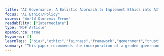 ```yaml
---
title: "AI Governance: A Holistic Approach to Implement Ethics into AI"
focus: "AI Ethics/Policy"
source: "World Economic Forum"
readability: ["Intermediate"]
type: "PDF Article"
openSource: true
keywords: []
learnTags: ["bias","ethics","fairness","framework","government","trust"]
summary: "This paper recommends the incorporation of a graded governance model for the implementation of ethical concerns in AI systems, suggesting that good AI governance consists of a balanced policy mix combined with certification systems, technology standards and monetary incentives.  "
---
```

